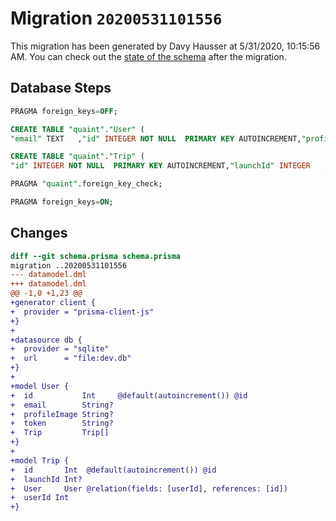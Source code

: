 # Migration `20200531101556`

This migration has been generated by Davy Hausser at 5/31/2020, 10:15:56 AM.
You can check out the [state of the schema](./schema.prisma) after the migration.

## Database Steps

```sql
PRAGMA foreign_keys=OFF;

CREATE TABLE "quaint"."User" (
"email" TEXT   ,"id" INTEGER NOT NULL  PRIMARY KEY AUTOINCREMENT,"profileImage" TEXT   ,"token" TEXT   )

CREATE TABLE "quaint"."Trip" (
"id" INTEGER NOT NULL  PRIMARY KEY AUTOINCREMENT,"launchId" INTEGER   ,"userId" INTEGER NOT NULL  ,FOREIGN KEY ("userId") REFERENCES "User"("id") ON DELETE CASCADE ON UPDATE CASCADE)

PRAGMA "quaint".foreign_key_check;

PRAGMA foreign_keys=ON;
```

## Changes

```diff
diff --git schema.prisma schema.prisma
migration ..20200531101556
--- datamodel.dml
+++ datamodel.dml
@@ -1,0 +1,23 @@
+generator client {
+  provider = "prisma-client-js"
+}
+
+datasource db {
+  provider = "sqlite"
+  url      = "file:dev.db"
+}
+
+model User {
+  id           Int     @default(autoincrement()) @id
+  email        String?
+  profileImage String?
+  token        String?
+  Trip         Trip[]
+}
+
+model Trip {
+  id       Int  @default(autoincrement()) @id
+  launchId Int?
+  User     User @relation(fields: [userId], references: [id])
+  userId Int
+}
```


